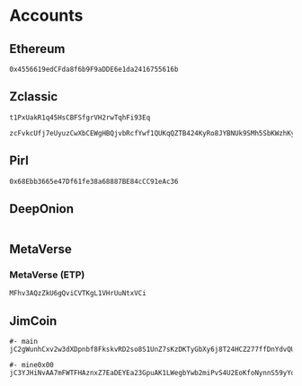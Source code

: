 # Accounts

## Ethereum

```
0x4556619edCFda8f6b9F9aDDE6e1da2416755616b
```

## Zclassic

```
t1PxUakR1q45HsCBFSfgrVH2rwTqhFi93Eq
```

```
zcFvkcUfj7eUyuzCwXbCEWgHBQjvbRcfYwf1QUKqQZTB424KyRo8JYBNUk9SMh5SbKWzhKyDSu9Zntm1RQdjKr6gBgYLJNx
```

## Pirl

```
0x68Ebb3665e47Df61fe38a68887BE84cCC91eAc36
```

## DeepOnion

```
```

## MetaVerse

### MetaVerse (ETP)

```
MFhv3AQzZkU6gQviCVTKgL1VHrUuNtxVCi
```

## JimCoin

```
#- main
jC2gWunhCxv2w3dXDpnbf8FkskvRD2so8S1UnZ7sKzDKTyGbXy6j8T24HCZ277ffDnYdvQUMUgcLkAP113a1wQj52de1Jhiig

#- mine0x00
jC3YJHiNvAA7mFWTFHAznxZ7EaDEYEa23GpuAK1LWegbYwb2miPvS4U2EoKfoNynnS59yYqzpjzsMUUZ7QJCWn7P2TnWG7S4r
```
